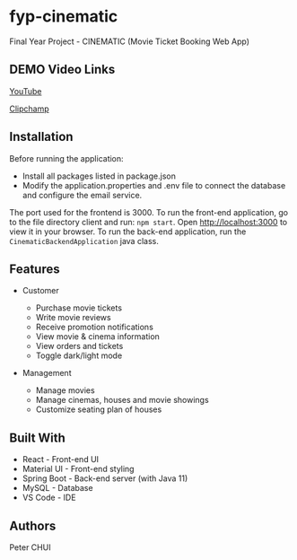 # fyp-cinematic
Final Year Project - CINEMATIC (Movie Ticket Booking Web App)

## DEMO Video Links

[YouTube](https://youtu.be/4-mrqc6Am7s)

[Clipchamp](https://clipchamp.com/watch/TJZ7iPTSIMh)

## Installation
Before running the application:
* Install all packages listed in package.json
* Modify the application.properties and .env file to connect the database and configure the email service.

The port used for the frontend is 3000. To run the front-end application, go to the file directory client and run: `npm start`. Open [http://localhost:3000](http://localhost:3000) to view it in your browser. To run the back-end application, run the `CinematicBackendApplication` java class.

## Features
* Customer
  * Purchase movie tickets
  * Write movie reviews
  * Receive promotion notifications
  * View movie & cinema information
  * View orders and tickets
  * Toggle dark/light mode

* Management
  * Manage movies
  * Manage cinemas, houses and movie showings
  * Customize seating plan of houses

## Built With
* React - Front-end UI
* Material UI - Front-end styling
* Spring Boot - Back-end server (with Java 11)
* MySQL - Database
* VS Code - IDE

## Authors
Peter CHUI
